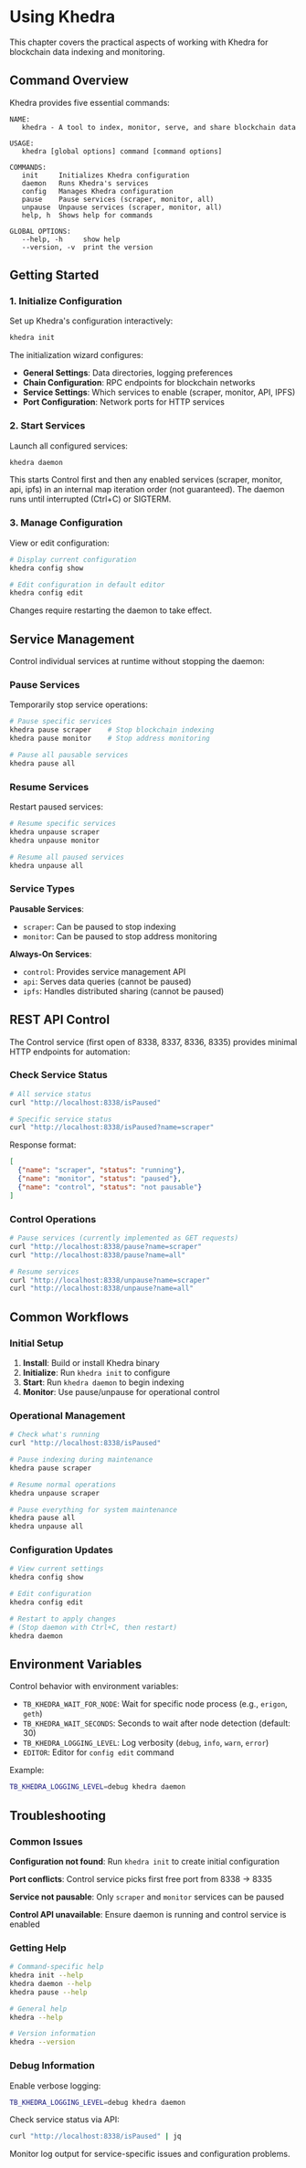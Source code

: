# Using Khedra

This chapter covers the practical aspects of working with Khedra for blockchain data indexing and monitoring.

## Command Overview

Khedra provides five essential commands:

```text
NAME:
   khedra - A tool to index, monitor, serve, and share blockchain data

USAGE:
   khedra [global options] command [command options]

COMMANDS:
   init     Initializes Khedra configuration
   daemon   Runs Khedra's services  
   config   Manages Khedra configuration
   pause    Pause services (scraper, monitor, all)
   unpause  Unpause services (scraper, monitor, all)
   help, h  Shows help for commands

GLOBAL OPTIONS:
   --help, -h     show help
   --version, -v  print the version
```

## Getting Started

### 1. Initialize Configuration

Set up Khedra's configuration interactively:

```bash
khedra init
```

The initialization wizard configures:
- **General Settings**: Data directories, logging preferences
- **Chain Configuration**: RPC endpoints for blockchain networks
- **Service Settings**: Which services to enable (scraper, monitor, API, IPFS)
- **Port Configuration**: Network ports for HTTP services

### 2. Start Services

Launch all configured services:

```bash
khedra daemon
```

This starts Control first and then any enabled services (scraper, monitor, api, ipfs) in an internal map iteration order (not guaranteed). The daemon runs until interrupted (Ctrl+C) or SIGTERM.

### 3. Manage Configuration

View or edit configuration:

```bash
# Display current configuration
khedra config show

# Edit configuration in default editor
khedra config edit
```

Changes require restarting the daemon to take effect.

## Service Management

Control individual services at runtime without stopping the daemon:

### Pause Services

Temporarily stop service operations:

```bash
# Pause specific services
khedra pause scraper    # Stop blockchain indexing
khedra pause monitor    # Stop address monitoring

# Pause all pausable services
khedra pause all
```

### Resume Services

Restart paused services:

```bash
# Resume specific services
khedra unpause scraper
khedra unpause monitor

# Resume all paused services  
khedra unpause all
```

### Service Types

**Pausable Services**: 
- `scraper`: Can be paused to stop indexing
- `monitor`: Can be paused to stop address monitoring

**Always-On Services**:
- `control`: Provides service management API
- `api`: Serves data queries (cannot be paused)
- `ipfs`: Handles distributed sharing (cannot be paused)

## REST API Control

The Control service (first open of 8338, 8337, 8336, 8335) provides minimal HTTP endpoints for automation:

### Check Service Status

```bash
# All service status
curl "http://localhost:8338/isPaused"

# Specific service status
curl "http://localhost:8338/isPaused?name=scraper"
```

Response format:
```json
[
  {"name": "scraper", "status": "running"},
  {"name": "monitor", "status": "paused"},
  {"name": "control", "status": "not pausable"}
]
```

### Control Operations

```bash
# Pause services (currently implemented as GET requests)
curl "http://localhost:8338/pause?name=scraper"
curl "http://localhost:8338/pause?name=all"

# Resume services
curl "http://localhost:8338/unpause?name=scraper"
curl "http://localhost:8338/unpause?name=all"
```

## Common Workflows

### Initial Setup

1. **Install**: Build or install Khedra binary
2. **Initialize**: Run `khedra init` to configure
3. **Start**: Run `khedra daemon` to begin indexing
4. **Monitor**: Use pause/unpause for operational control

### Operational Management

```bash
# Check what's running
curl "http://localhost:8338/isPaused"

# Pause indexing during maintenance
khedra pause scraper

# Resume normal operations
khedra unpause scraper

# Pause everything for system maintenance
khedra pause all
khedra unpause all
```

### Configuration Updates

```bash
# View current settings
khedra config show

# Edit configuration
khedra config edit

# Restart to apply changes
# (Stop daemon with Ctrl+C, then restart)
khedra daemon
```

## Environment Variables

Control behavior with environment variables:

- `TB_KHEDRA_WAIT_FOR_NODE`: Wait for specific node process (e.g., `erigon`, `geth`)
- `TB_KHEDRA_WAIT_SECONDS`: Seconds to wait after node detection (default: 30)
- `TB_KHEDRA_LOGGING_LEVEL`: Log verbosity (`debug`, `info`, `warn`, `error`)
- `EDITOR`: Editor for `config edit` command

Example:
```bash
TB_KHEDRA_LOGGING_LEVEL=debug khedra daemon
```

## Troubleshooting

### Common Issues

**Configuration not found**: Run `khedra init` to create initial configuration

**Port conflicts**: Control service picks first free port from 8338 → 8335

**Service not pausable**: Only `scraper` and `monitor` services can be paused

**Control API unavailable**: Ensure daemon is running and control service is enabled

### Getting Help

```bash
# Command-specific help
khedra init --help
khedra daemon --help
khedra pause --help

# General help
khedra --help

# Version information
khedra --version
```

### Debug Information

Enable verbose logging:
```bash
TB_KHEDRA_LOGGING_LEVEL=debug khedra daemon
```

Check service status via API:
```bash
curl "http://localhost:8338/isPaused" | jq
```

Monitor log output for service-specific issues and configuration problems.
